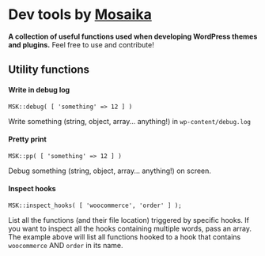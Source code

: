 # Dev tools by [Mosaika](https://mosaika.fr)

**A collection of useful functions used when developing WordPress themes and plugins.**
Feel free to use and contribute!

## Utility functions

#### Write in debug log
```MSK::debug( [ 'something' => 12 ] )```

Write something (string, object, array... anything!) in `wp-content/debug.log`

#### Pretty print
```MSK::pp( [ 'something' => 12 ] )```

Debug something (string, object, array... anything!) on screen.

#### Inspect hooks
```MSK::inspect_hooks( [ 'woocommerce', 'order' ] );```

List all the functions (and their file location) triggered by specific hooks.
If you want to inspect all the hooks containing multiple words, pass an array. The example above will list all functions hooked to a hook that contains `woocommerce` AND `order` in its name.

